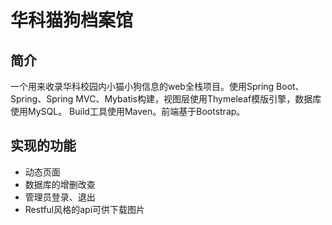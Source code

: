 # 华科猫狗档案馆

## 简介
一个用来收录华科校园内小猫小狗信息的web全栈项目。使用Spring Boot、Spring、Spring MVC、Mybatis构建，视图层使用Thymeleaf模版引擎，数据库使用MySQL。
Build工具使用Maven。前端基于Bootstrap。
## 实现的功能
- 动态页面
- 数据库的增删改查
- 管理员登录、退出
- Restful风格的api可供下载图片


